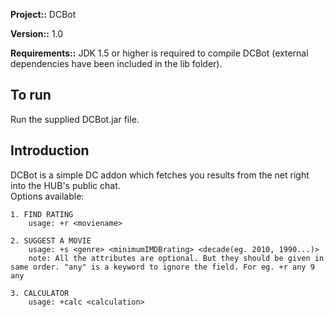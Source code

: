 **Project::** DCBot

**Version::** 1.0

**Requirements::** JDK 1.5 or higher is required to compile DCBot (external dependencies have been included in the lib folder).

To run
----------

Run the supplied DCBot.jar file.

Introduction
------------

DCBot is a simple DC addon which fetches you results from the net right into the HUB's public chat.  
Options available:  

	1. FIND RATING  
		usage: +r <moviename>

	2. SUGGEST A MOVIE
		usage: +s <genre> <minimumIMDBrating> <decade(eg. 2010, 1990...)>
		note: All the attributes are optional. But they should be given in same order. "any" is a keyword to ignore the field. For eg. +r any 9 any

	3. CALCULATOR
		usage: +calc <calculation>